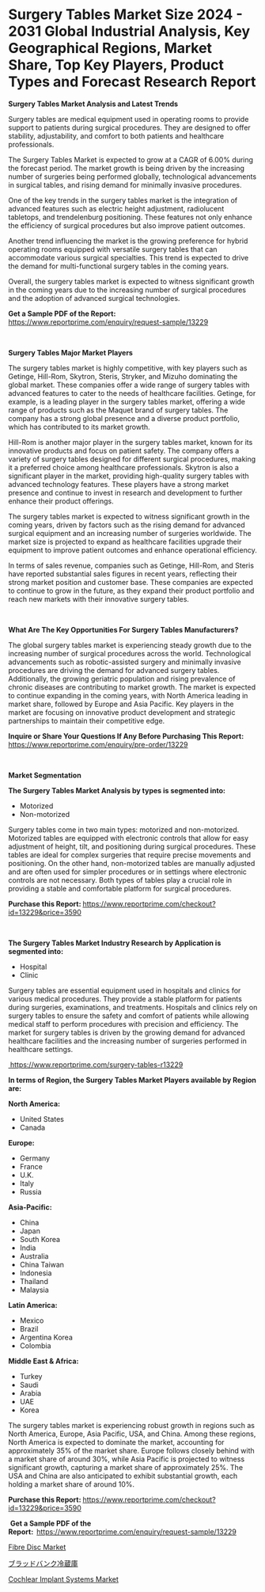 <p><h1>Surgery Tables Market Size 2024 - 2031 Global Industrial Analysis, Key Geographical Regions, Market Share, Top Key Players, Product Types and Forecast Research Report</h1></p><p><strong>Surgery Tables Market Analysis and Latest Trends</strong></p>
<p><p>Surgery tables are medical equipment used in operating rooms to provide support to patients during surgical procedures. They are designed to offer stability, adjustability, and comfort to both patients and healthcare professionals.</p><p>The Surgery Tables Market is expected to grow at a CAGR of 6.00% during the forecast period. The market growth is being driven by the increasing number of surgeries being performed globally, technological advancements in surgical tables, and rising demand for minimally invasive procedures.</p><p>One of the key trends in the surgery tables market is the integration of advanced features such as electric height adjustment, radiolucent tabletops, and trendelenburg positioning. These features not only enhance the efficiency of surgical procedures but also improve patient outcomes.</p><p>Another trend influencing the market is the growing preference for hybrid operating rooms equipped with versatile surgery tables that can accommodate various surgical specialties. This trend is expected to drive the demand for multi-functional surgery tables in the coming years.</p><p>Overall, the surgery tables market is expected to witness significant growth in the coming years due to the increasing number of surgical procedures and the adoption of advanced surgical technologies.</p></p>
<p><strong>Get a Sample PDF of the Report:&nbsp;</strong> <a href="https://www.reportprime.com/enquiry/request-sample/13229">https://www.reportprime.com/enquiry/request-sample/13229</a></p>
<p>&nbsp;</p>
<p><strong>Surgery Tables Major Market Players</strong></p>
<p><p>The surgery tables market is highly competitive, with key players such as Getinge, Hill-Rom, Skytron, Steris, Stryker, and Mizuho dominating the global market. These companies offer a wide range of surgery tables with advanced features to cater to the needs of healthcare facilities. Getinge, for example, is a leading player in the surgery tables market, offering a wide range of products such as the Maquet brand of surgery tables. The company has a strong global presence and a diverse product portfolio, which has contributed to its market growth.</p><p>Hill-Rom is another major player in the surgery tables market, known for its innovative products and focus on patient safety. The company offers a variety of surgery tables designed for different surgical procedures, making it a preferred choice among healthcare professionals. Skytron is also a significant player in the market, providing high-quality surgery tables with advanced technology features. These players have a strong market presence and continue to invest in research and development to further enhance their product offerings.</p><p>The surgery tables market is expected to witness significant growth in the coming years, driven by factors such as the rising demand for advanced surgical equipment and an increasing number of surgeries worldwide. The market size is projected to expand as healthcare facilities upgrade their equipment to improve patient outcomes and enhance operational efficiency.</p><p>In terms of sales revenue, companies such as Getinge, Hill-Rom, and Steris have reported substantial sales figures in recent years, reflecting their strong market position and customer base. These companies are expected to continue to grow in the future, as they expand their product portfolio and reach new markets with their innovative surgery tables.</p></p>
<p>&nbsp;</p>
<p><strong>What Are The Key Opportunities For Surgery Tables Manufacturers?</strong></p>
<p><p>The global surgery tables market is experiencing steady growth due to the increasing number of surgical procedures across the world. Technological advancements such as robotic-assisted surgery and minimally invasive procedures are driving the demand for advanced surgery tables. Additionally, the growing geriatric population and rising prevalence of chronic diseases are contributing to market growth. The market is expected to continue expanding in the coming years, with North America leading in market share, followed by Europe and Asia Pacific. Key players in the market are focusing on innovative product development and strategic partnerships to maintain their competitive edge.</p></p>
<p><strong>Inquire or Share Your Questions If Any Before Purchasing This Report:</strong> <a href="https://www.reportprime.com/enquiry/pre-order/13229">https://www.reportprime.com/enquiry/pre-order/13229</a></p>
<p>&nbsp;</p>
<p><strong>Market Segmentation</strong></p>
<p><strong>The Surgery Tables Market Analysis by types is segmented into:</strong></p>
<p><ul><li>Motorized</li><li>Non-motorized</li></ul></p>
<p><p>Surgery tables come in two main types: motorized and non-motorized. Motorized tables are equipped with electronic controls that allow for easy adjustment of height, tilt, and positioning during surgical procedures. These tables are ideal for complex surgeries that require precise movements and positioning. On the other hand, non-motorized tables are manually adjusted and are often used for simpler procedures or in settings where electronic controls are not necessary. Both types of tables play a crucial role in providing a stable and comfortable platform for surgical procedures.</p></p>
<p><strong>Purchase this Report:&nbsp;</strong><a href="https://www.reportprime.com/checkout?id=13229&price=3590">https://www.reportprime.com/checkout?id=13229&price=3590</a></p>
<p>&nbsp;</p>
<p><strong>The Surgery Tables Market Industry Research by Application is segmented into:</strong></p>
<p><ul><li>Hospital</li><li>Clinic</li></ul></p>
<p><p>Surgery tables are essential equipment used in hospitals and clinics for various medical procedures. They provide a stable platform for patients during surgeries, examinations, and treatments. Hospitals and clinics rely on surgery tables to ensure the safety and comfort of patients while allowing medical staff to perform procedures with precision and efficiency. The market for surgery tables is driven by the growing demand for advanced healthcare facilities and the increasing number of surgeries performed in healthcare settings.</p></p>
<p><a href="https://www.reportprime.com/surgery-tables-r13229">&nbsp;https://www.reportprime.com/surgery-tables-r13229</a></p>
<p><strong>In terms of Region, the Surgery Tables Market Players available by Region are:</strong></p>
<p>
    <p> <strong> North America: </strong>
        <ul>
            <li>United States</li>
            <li>Canada</li>
        </ul>
        </p> 
    <p> <strong> Europe: </strong>
        <ul>
            <li>Germany</li>
            <li>France</li>
            <li>U.K.</li>
            <li>Italy</li>
            <li>Russia</li>
        </ul>
        </p> 
    <p> <strong> Asia-Pacific: </strong>
        <ul>
            <li>China</li>
            <li>Japan</li>
            <li>South Korea</li>
            <li>India</li>
            <li>Australia</li>
            <li>China Taiwan</li>
            <li>Indonesia</li>
            <li>Thailand</li>
            <li>Malaysia</li>
        </ul>
        </p> 
    <p> <strong> Latin America: </strong>
        <ul>
            <li>Mexico</li>
            <li>Brazil</li>
            <li>Argentina Korea</li>
            <li>Colombia</li>
        </ul>
        </p> 
    <p> <strong> Middle East & Africa: </strong>
        <ul>
            <li>Turkey</li>
            <li>Saudi</li>
            <li>Arabia</li>
            <li>UAE</li>
            <li>Korea</li>
        </ul>
    </p>
    </p>
<p><p>The surgery tables market is experiencing robust growth in regions such as North America, Europe, Asia Pacific, USA, and China. Among these regions, North America is expected to dominate the market, accounting for approximately 35% of the market share. Europe follows closely behind with a market share of around 30%, while Asia Pacific is projected to witness significant growth, capturing a market share of approximately 25%. The USA and China are also anticipated to exhibit substantial growth, each holding a market share of around 10%.</p></p>
<p><strong>Purchase this Report: </strong><a href="https://www.reportprime.com/checkout?id=13229&price=3590">https://www.reportprime.com/checkout?id=13229&price=3590</a></p>
<p>&nbsp;<strong>Get a Sample PDF of the Report:&nbsp;&nbsp;</strong><a href="https://www.reportprime.com/enquiry/request-sample/13229">https://www.reportprime.com/enquiry/request-sample/13229</a></p>
<p><strong></strong></p>
<p><p><a href="https://mire-aunt-385.notion.site/Fibre-Disc-Market-Furnishes-Information-on-Market-Share-Market-Trends-and-Market-Growth-4df392d64629454dbce57e45707b79a4">Fibre Disc Market</a></p><p><a href="https://github.com/ksxzwxabcuynh011/Market-Research-Report-List-1/blob/main/226605529086.md">ブラッドバンク冷蔵庫</a></p><p><a href="https://github.com/BryceTownsendr/Market-Research-Report-List-4/blob/main/cochlear-implant-systems-market.md">Cochlear Implant Systems Market</a></p></p>